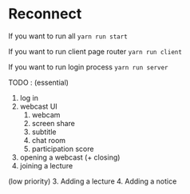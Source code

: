 # Reconnect

If you want to run all
`yarn run start`

If you want to run client page router
`yarn run client`

If you want to run login process
`yarn run server`

TODO : 
(essential)
1. log in
1. webcast UI
   1. webcam
   1. screen share 
   1. subtitle 
   1. chat room
   1. participation score
1. opening a webcast (+ closing)
1. joining a lecture

(low priority)
3. Adding a lecture
4. Adding a notice
